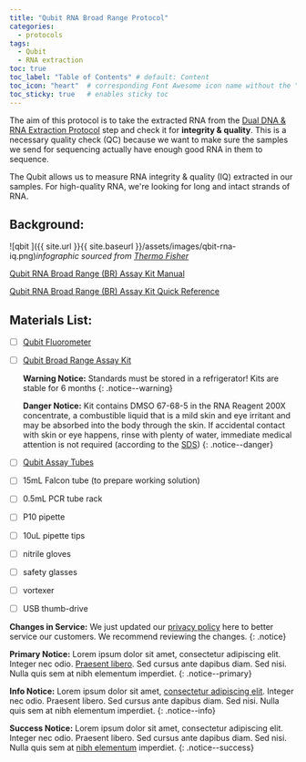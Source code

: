 ```yaml
---
title: "Qubit RNA Broad Range Protocol"
categories:
  - protocols
tags:
  - Qubit
  - RNA extraction
toc: true
toc_label: "Table of Contents" # default: Content
toc_icon: "heart"  # corresponding Font Awesome icon name without the "fa" prefix
toc_sticky: true   # enables sticky toc
---
```


The aim of this protocol is to take the extracted RNA from the [Dual DNA & RNA Extraction Protocol](https://sarahtanja.github.io/lab-book/protocols/lab/protocol-DNARNAextraction/) step and check it for **integrity & quality**. This is a necessary quality check (QC) because we want to make sure the samples we send for sequencing actually have enough good RNA in them to sequence. 

The Qubit allows us to measure RNA integrity & quality (IQ) extracted in our samples.  For high-quality RNA, we're looking for long and intact strands of RNA.

## Background:

![qbit ]({{ site.url }}{{ site.baseurl }}/assets/images/qbit-rna-iq.png)*infographic sourced from [Thermo Fisher](https://www.thermofisher.com/document-connect/document-connect.html?url=https://assets.thermofisher.com/TFS-Assets%2FBID%2Fposters%2Fqubit-rna-iq-assay-fluorometric-rna-quality-assessment-poster.pdf)*

[Qubit RNA Broad Range (BR) Assay Kit Manual](https://www.thermofisher.com/document-connect/document-connect.html?url=https://assets.thermofisher.com/TFS-Assets%2FLSG%2Fmanuals%2FQubit_RNA_BR_Assay_UG.pdf)

[Qubit RNA Broad Range (BR) Assay Kit Quick Reference](https://www.thermofisher.com/document-connect/document-connect.html?url=https://assets.thermofisher.com/TFS-Assets%2FLSG%2Fmanuals%2FQRC10210.pdf)

## Materials List:

- [ ] [Qubit Fluorometer](https://www.thermofisher.com/order/catalog/product/Q33238?SID=srch-srp-Q33238) 

- [ ] [Qubit Broad Range Assay Kit](https://www.thermofisher.com/order/catalog/product/Q10210) 

  **Warning Notice:** Standards must be stored in a refrigerator! Kits are stable for 6 months
  {: .notice--warning}

  **Danger Notice:** Kit contains DMSO 67-68-5 in the RNA Reagent 200X concentrate, a combustible liquid that is a mild skin and eye irritant and may be absorbed into the body through the skin. If accidental contact with skin or eye happens, rinse with plenty of water, immediate medical attention is not required (according to the [SDS](https://www.thermofisher.com/document-connect/document-connect.html?url=https://assets.thermofisher.com/TFS-Assets%2FLSG%2FSDS%2FQ10210COMPONENTA_MTR-NALT_EN.pdf))
  {: .notice--danger}

- [ ] [Qubit Assay Tubes](https://www.thermofisher.com/order/catalog/product/Q32856?SID=srch-srp-Q32856) 

- [ ] 15mL Falcon tube (to prepare working solution)

- [ ] 0.5mL PCR tube rack

- [ ] P10 pipette

- [ ] 10uL pipette tips

- [ ] nitrile gloves

- [ ] safety glasses

- [ ] vortexer

- [ ] USB thumb-drive

**Changes in Service:** We just updated our [privacy policy](#) here to better service our customers. We recommend reviewing the changes.
{: .notice}

**Primary Notice:** Lorem ipsum dolor sit amet, consectetur adipiscing elit. Integer nec odio. [Praesent libero](#). Sed cursus ante dapibus diam. Sed nisi. Nulla quis sem at nibh elementum imperdiet.
{: .notice--primary}

**Info Notice:** Lorem ipsum dolor sit amet, [consectetur adipiscing elit](#). Integer nec odio. Praesent libero. Sed cursus ante dapibus diam. Sed nisi. Nulla quis sem at nibh elementum imperdiet.
{: .notice--info}

**Success Notice:** Lorem ipsum dolor sit amet, consectetur adipiscing elit. Integer nec odio. Praesent libero. Sed cursus ante dapibus diam. Sed nisi. Nulla quis sem at [nibh elementum](#) imperdiet.
{: .notice--success}



